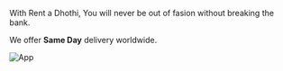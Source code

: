
With Rent a Dhothi, You will never be out of fasion without breaking the bank.

We offer **Same Day** delivery worldwide.

![App](https://sid1669.github.io/Rent-a-Dhothi/DhothiApp.png)
